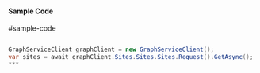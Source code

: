 #### Sample Code
#sample-code 

```C#

GraphServiceClient graphClient = new GraphServiceClient();
var sites = await graphClient.Sites.Sites.Sites.Request().GetAsync();
*** 

```